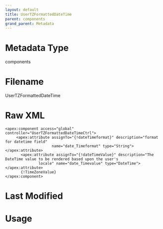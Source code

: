 ```yaml
---
layout: default
title: UserTZFormattedDateTime
parent: components
grand_parent: Metadata
---
```

# Metadata Type
components


# Filename 
UserTZFormattedDateTime


# Raw XML
```
<apex:component access="global" controller="UserTZFormattedDateTimeCtrl">
     <apex:attribute assignTo="{!dateTimeformat}" description="format for datetime field" 
                     name="date_Timeformat" type="String"></apex:attribute>
       <apex:attribute assignTo="{!dateTimeValue}" description="The DateTime value to be rendered based upon the user's
               locale" name="date_Timevalue" type="DateTime"></apex:attribute>
       {!TimeZoneValue}
</apex:component>
```


# Last Modified


# Usage
